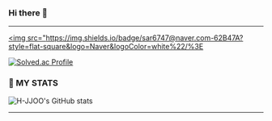 ### Hi there 👋
---
<a href="mailto:icepri3535@gmail.com" target="_black"><img src="https://img.shields.io/badge/sar6747@naver.com-62B47A?style=flat-square&logo=Naver&logoColor=white%22/%3E</a>

[![Solved.ac Profile](http://mazassumnida.wtf/api/v2/generate_badge?boj=icepri3535)](https://solved.ac/icepri3535/)


### 💪 MY STATS
![H-JJOO's GitHub stats](https://github-readme-stats.vercel.app/api?username=sssaaa88916&theme=tokyonight&show_icons=true)
<hr>

<!--
H-JJOO/H-JJOO is a ✨ special ✨ repository because its README.md (this file) appears on your GitHub profile.

Here are some ideas to get you started:

- 🔭 I’m currently working on ...
- 🌱 I’m currently learning ...
- 👯 I’m looking to collaborate on ...
- 🤔 I’m looking for help with ...
- 💬 Ask me about ...
- 📫 How to reach me: ...
- 😄 Pronouns: ...
- ⚡ Fun fact: ...
-->
